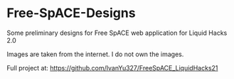 # Free-SpACE-Designs
Some preliminary designs for Free SpACE web application for Liquid Hacks 2.0

Images are taken from the internet. I do not own the images.

Full project at: https://github.com/IvanYu327/FreeSpACE_LiquidHacks21
